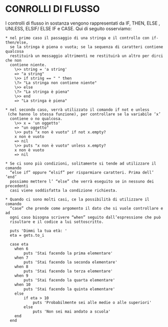 ﻿# CONROLLI DI FLUSSO 
     
I controlli di flusso in sostanza vengono rappresentati da IF, THEN, ELSE , UNLESS, ELSIF/ ELSE IF e CASE.
Qui di seguito osserviamo:     
     
	* nel primo caso il passaggio di una stringa e il controllo con if-then/else,
	  se la stringa è piena o vuota; se la sequenza di caratteri contiene qualcosa 
	  restituirà un messaggio altrimenti ne restituirà un altro per dirci che non 
	  contiene niente.    
		\>> string = 'a string'    
		=> "a string"    
		\>> if string == " " then    
		\?> "La stringa non contiene niente"    
		\>> else    
		\?> "La stringa è piena"      
		\>> end     
		=> "La stringa è piena"      
         
	* nel secondo caso, verrà utilizzato il comando if not e unless 
	 (che hanno lo stessa funzione), per controllare se la variabile ‘x’ 
	  contiene o no qualcosa.     
		\>> x = 'un oggetto'     
		=> "un oggetto"    
		\>> puts "x non è vuoto" if not x.empty?      
		x non è vuoto    
		=> nil    
		\>> puts "x non è vuoto" unless x.empty?    
		x non è vuoto    
		=> nil
       		
	* Se ci sono più condizioni, solitamente si tende ad utilizzare il comando 
	  “else if” oppure “elsif” per risparmiare caratteri. Prima dell’ ’end’ 
	  possiamo mettere l’ “else” che verrà eseguito se in nessuno dei precedenti 
	  casi viene soddisfatta la condizione richiesta.    
         
	* Quando ci sono molti casi, ce la possibilità di utilizzare il comando 
	  “case” che prende come argomento il dato che si vuole controllare e ad 
	  ogni caso bisogna scrivere “when” seguito dall’espressione che può 
	  risultare e il codice a lui sottoscritto.     
	        
	  puts 'Dimmi la tua età: '    
	  eta = gets.to_i      
       
	  case eta     
		when 6     
			puts 'Stai facendo la prima elementare'      
		when 7            
		    puts 'Stai facendo la seconda elementare'       
		when 8      
			puts 'Stai facendo la terza elementare'     
		when 9       
			puts 'Stai facendo la quarta elementare'         
		when 10        
			puts 'Stai facendo la quinta elementare'       
		else      
		    if eta > 10      
				puts 'Probabilmente sei alle medie o alle superiori'      
			else       
				puts 'Non sei mai andato a scuola'        
		end            
	  end 	
